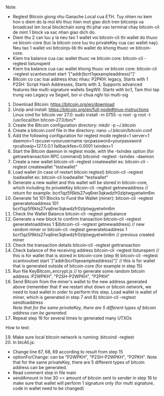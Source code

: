 Note:

- Regtest Bitcoin giong nhu Ganache Local cua ETH. Tuy nhien no kem hon o diem do la moi khi thuc hien mot giao dich tren bitcoinjs va broadcast len local blockchain xong thi phai vao terminal chay bitcoin-cli de mint 1 block va xac nhan giao dich do.
- Diem thu 2 can luu y la neu tao 1 wallet voi bitcoin-cli thi wallet do thuoc ve bicoin-core (tuc la bitcoin core luu tru privateKey cua cac wallet nay). Neu tao 1 wallet voi bitcoinjs-lib thi wallet do khong thuoc ve bitcoin-core.
- Kiem tra balance cua cac wallet thuoc ve bitcoin core: bitcoin-cli -regtest listunspent
- Kiem tra balance cua cac wallet khong thuoc ve bitcoin core: bitcoin-cli -regtest scantxoutset start '["addr(bcrt1qexampleaddress)"]'
- Bitcoin co cac loai address khac nhau:
  P2PKH: legacy, Starts with 1
  P2SH: Script Hash Addresses, Starts with 3, Supports advanced features like multi-signature wallets
  SegWit: Starts with bc1,
  Tam thoi tap trung vao Legacy va Segwit, boi vi chua nghi toi multi-sig

1. Download Bitcoin:
   https://bitcoin.org/en/download
2. Unzip and install:
   https://bitcoin.org/en/full-node#linux-instructions
   Linux cmd for bitcoin ver 27.0: sudo install -m 0755 -o root -g root -t /usr/local/bin bitcoin-27.0/bin/\*
3. Create the Bitcoin configuration directory:
   mkdir -p ~/.bitcoin
4. Create a bitcoin.conf file in the directory:
   nano ~/.bitcoin/bitcoin.conf
5. Add the following configuration for regtest mode
   regtest=1
   server=1
   daemon=1
   rpcuser=yourusername
   rpcpassword=yourpassword
   rpcallowip=127.0.0.1
   fallbackfee=0.0001
   txindex=1
6. Start the Bitcoin daemon in regtest mode, with the -txindex option (for getrawtransaction RPC command)
   bitcoind -regtest -txindex -daemon
7. Create a new wallet
   bitcoin-cli -regtest createwallet <wallet-name>
   ex: bitcoin-cli -regtest createwallet "testwallet"
8. Load wallet (in case of restart bitcoin regtest)
   bitcoin-cli -regtest loadwallet <wallet-name>
   ex: bitcoin-cli loadwallet "testwallet"
9. Generate a new wallet and this wallet will be stored in bitcoin-core, which including its privateKey
   bitcoin-cli -regtest getnewaddress // return for example: bcrt1qz5f6kts27vq6rer3qkwdzfr0zlptwgyetwlm6m
10. Generate 1st 101 Blocks to Fund the Wallet (miner):
    bitcoin-cli -regtest generatetoaddress 101 bcrt1qz5f6kts27vq6rer3qkwdzfr0zlptwgyetwlm6m
11. Check the Wallet Balance
    bitcoin-cli -regtest getbalance
12. Generate a new block to confirm transaction
    bitcoin-cli -regtest generatetoaddress 1 $(bitcoin-cli -regtest getnewaddress) // new random miner
    or
    bitcoin-cli -regtest generatetoaddress 1 bcrt1qz5f6kts27vq6rer3qkwdzfr0zlptwgyetwlm6m // previous created miner
13. Check the transaction details
    bitcoin-cli -regtest gettransaction <txid>
14. Check balance of the receiving address
    bitcoin-cli -regtest listunspent // this is for wallet that is stored in bitcoin-core (step 9)
    bitcoin-cli -regtest scantxoutset start '["addr(bcrt1qexampleaddress)"]' // this is for wallet that is generated outside of bitcoin-core (for example in step 15)
15. Run file KeyBitcoin_encrypt.js // to generate some random bitcoin address :P2WPKH", "P2SH-P2WPKH", "P2PKH"
16. Send Bitcoin from the miner's wallet to the new address generated above (remember that if we restart shut down or bitcoin network, we need to load wallet in order to perform this step. Load wallet is wallet of miner, which is generated in step 7 and 8)
    bitcoin-cli -regtest sendtoaddress <address> <amount>
    Note that for the same privateKey, there are 5 different types of bitcoin address can be generated.
17. Repeat step 16 for several times to generated many UTXOs

How to test:

19. Make sure local bitcoin network is running: bitcoind -regtest
20. In btcAll.js:

- Change line 67, 68, 69 according to result from step 15
- optionForChange: can be "P2WPKH", "P2SH-P2WPKH", "P2PKH". Note that for the same privateKey, there are 5 different types of bitcoin address can be generated.
- Read comment step in file main
- sendAmount in line 30 << amount of bitcoin sent to sender in step 16 to make sure that wallet will perform 1 signature only
  (for multi signature, code in wallet need to be changed)
